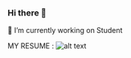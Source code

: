 ### Hi there 👋
🔭 I’m currently working on Student

MY RESUME : 
![alt text](https://github.com/suhaimeeyk/suhaimee/blob/eaed419d4e02760b0f4726b288ff2d34d0e43396/githubprofile/profile.png "Logo Title Text 1")

<!--
**suhaimeeyk/suhaimeeyk** is a ✨ _special_ ✨ repository because its `README.md` (this file) appears on your GitHub profile.

Here are some ideas to get you started:

- 🔭 I’m currently working on ...
- 🌱 I’m currently learning ...
- 👯 I’m looking to collaborate on ...
- 🤔 I’m looking for help with ...
- 💬 Ask me about ...
- 📫 How to reach me: ...
- 😄 Pronouns: ...
- ⚡ Fun fact: ...
-->
